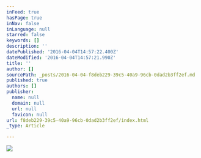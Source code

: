 ```yaml
---
inFeed: true
hasPage: true
inNav: false
inLanguage: null
starred: false
keywords: []
description: ''
datePublished: '2016-04-04T14:57:22.400Z'
dateModified: '2016-04-04T14:57:21.990Z'
title: ''
author: []
sourcePath: _posts/2016-04-04-f8deb229-39c5-40a9-96cb-0dad2b3ff2ef.md
published: true
authors: []
publisher:
  name: null
  domain: null
  url: null
  favicon: null
url: f8deb229-39c5-40a9-96cb-0dad2b3ff2ef/index.html
_type: Article

---
```

![](https://the-grid-user-content.s3-us-west-2.amazonaws.com/b271c02e-0348-4321-bddd-ed43e8d3a3c5.png)